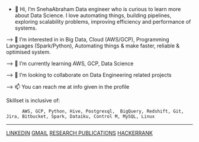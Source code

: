 - 👋 Hi, I’m SnehaAbraham 
Data engineer who is curious to learn more about Data Science. I love automating things, building pipelines, exploring scalability problems, improving efficiency 
and performance of systems.

--> 👀 I’m interested in in Big Data, Cloud (AWS/GCP), Programming Languages (Spark/Python), Automating things & make faster, reliable & optimised system.

--> 🌱 I’m currently learning AWS, GCP, Data Science

--> 💞️ I’m looking to collaborate on Data Engineering related projects

--> 📫 You can reach me at info given in the profile 

Skillset is inclusive of:
                  
          AWS, GCP, Python, Hive, Postgresql,  BigQuery, Redshift, Git, Jira, Bitbucket, Spark, Dataiku, Control M, MySQL, Linux
  
------------------------------------------------------------------------------------------------------------------------------------------------------------------

  [LINKEDIN](https://www.linkedin.com/in/sneha-abraham-43b102115/)    [GMAIL](snehaabraham146@gmail.com)                                                                       [RESEARCH PUBLICATIONS](http://www.ceser.in/ceserp/index.php/IJEFT/article/view/4568)         [HACKERRANK](https://www.hackerrank.com/Sneha1041?hr_r=1)
 

<!---
SnehaAbraham/SnehaAbraham is a ✨ special ✨ repository because its `README.md` (this file) appears on your GitHub profile.
You can click the Preview link to take a look at your changes.
--->
